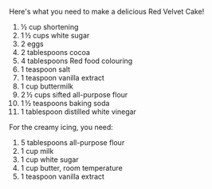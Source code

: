 Here's what you need to make a delicious Red Velvet Cake!

1.  ½ cup shortening
2.  1 ½ cups white sugar
3.  2 eggs
4.  2 tablespoons cocoa
5.  4 tablespoons Red food colouring
6.  1 teaspoon salt
7.  1 teaspoon vanilla extract
8.  1 cup buttermilk
9.  2 ½ cups sifted all-purpose flour
10. 1 ½ teaspoons baking soda
11. 1 tablespoon distilled white vinegar

For the creamy icing, you need:

1.  5 tablespoons all-purpose flour
2.  1 cup milk
3.  1 cup white sugar
4.  1 cup butter, room temperature
5.  1 teaspoon vanilla extract